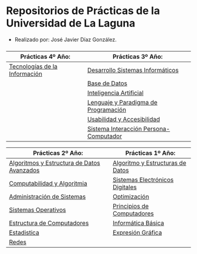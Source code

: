 # Repositorios de Prácticas de la Universidad de La Laguna

- Realizado por: José Javier Díaz González.

###
<p align="center">

| **Prácticas 4º Año:**                                                 | **Prácticas 3º Año:**                                                           |
|-----------------------------------------------------------------------|---------------------------------------------------------------------------------|
| [Tecnologías de la Información](https://github.com/javiidiazglez/TIO) | [Desarrollo Sistemas Informáticos](https://github.com/javiidiazglez/DSI)        |
|                                                                       | [Base de Datos](https://github.com/javiidiazglez/BDD)                           |
|                                                                       | [Inteligencia Artificial](https://github.com/javiidiazglez/IA)                  |
|                                                                       | [Lenguaje y Paradigma de Programación](https://github.com/javiidiazglez/LPP)    |
|                                                                       | [Usabilidad y Accesibilidad](https://github.com/javiidiazglez/UyA)              |
|                                                                       | [Sistema Interacción Persona-Computador](https://github.com/javiidiazglez/SIPC) |

| **Prácticas 2º Año:**                                                                | **Prácticas 1º Año:**                                                     |
|--------------------------------------------------------------------------------------|---------------------------------------------------------------------------|
| [Algoritmos y Estructura de Datos Avanzados](https://github.com/javiidiazglez/AyEDA) | [Algoritmo y Estructuras de Datos](https://github.com/javiidiazglez/AyED) |
| [Computabilidad y Algoritmia](https://github.com/javiidiazglez/CyA)                  | [Sistemas Electrónicos Digitales](https://github.com/javiidiazglez/SED)   |
| [Administración de Sistemas](https://github.com/javiidiazglez/AS)                    | [Optimización](https://github.com/javiidiazglez/Optimizacion)             |
| [Sistemas Operativos](https://github.com/javiidiazglez/SO)                           | [Principios de Computadores](https://github.com/javiidiazglez/PC)         |
| [Estructura de Computadores](https://github.com/javiidiazglez/EC)                    | [Informática Básica](https://github.com/javiidiazglez/IB)                 |
| [Estadistica](https://github.com/javiidiazglez/Estadistica)                          | [Expresión Gráfica](https://github.com/javiidiazglez/Expresion-Grafica)   |
| [Redes](https://github.com/javiidiazglez/Redes)                                      |                                                                           |
</p>